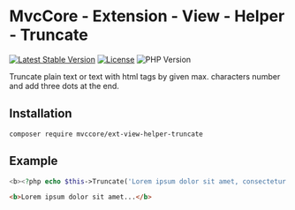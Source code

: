 # MvcCore - Extension - View - Helper - Truncate

[![Latest Stable Version](https://img.shields.io/badge/Stable-v5.0.0-brightgreen.svg?style=plastic)](https://github.com/mvccore/ext-view-helper-truncate/releases)
[![License](https://img.shields.io/badge/License-BSD%203-brightgreen.svg?style=plastic)](https://mvccore.github.io/docs/mvccore/5.0.0/LICENSE.md)
![PHP Version](https://img.shields.io/badge/PHP->=5.4-brightgreen.svg?style=plastic)

Truncate plain text or text with html tags by given max. characters number and add three dots at the end.

## Installation
```shell
composer require mvccore/ext-view-helper-truncate
```

## Example
```php
<b><?php echo $this->Truncate('Lorem ipsum dolor sit amet, consectetur adipiscing elit.', 27); ?></b>
```
```html
<b>Lorem ipsum dolor sit amet...</b>
```